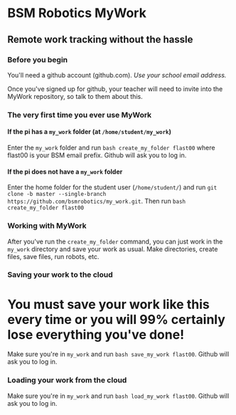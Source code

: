 # BSM Robotics MyWork
## Remote work tracking without the hassle

### Before you begin
You'll need a github account (github.com). _Use your school email address._

Once you've signed up for github, your teacher will need to invite into the MyWork repository, so talk to them about this.

### The very first time you ever use MyWork
#### If the pi has a `my_work` folder (at `/home/student/my_work`)
Enter the `my_work` folder and run `bash create_my_folder flast00` where flast00 is your BSM email prefix. Github will ask you to log in.

#### If the pi does not have a `my_work` folder
Enter the home folder for the student user (`/home/student/`) and run `git clone -b master --single-branch https://github.com/bsmrobotics/my_work.git`. Then run `bash create_my_folder flast00`

### Working with MyWork
After you've run the `create_my_folder` command, you can just work in the `my_work` directory and save your work as usual. Make directories, create files, save files, run robots, etc.

### Saving your work to the cloud
# You must save your work like this every time or you will 99% certainly lose everything you've done!
Make sure you're in `my_work` and run `bash save_my_work flast00`. Github will ask you to log in.

### Loading your work from the cloud
Make sure you're in `my_work` and run `bash load_my_work flast00`. Github will ask you to log in.
